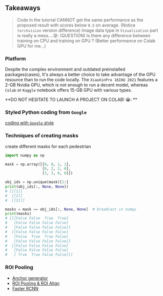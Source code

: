 ## Takeaways

> Code in the tutorial CANNOT get the same performance as the proposed result with scores below `0.5` on average. (Notice `torchvision` version difference)
> Image data type in  `Visualization` part is really a mess....😰:
> (QUESTION) Is there any difference between training on CPU and training on GPU ? (Better performance on Colab GPU for me...)


### Platform
Despite the complex environment and outdated preinstalled packages(cases), It's always a better choice to take advantage of the GPU resource than to run the code locally. The `XiaoXinPro 16IHU 2021` features a 2-GB Nvidia GPU, which is not enough to run a decent model, whereas `Colab` or `Kaggle` notebook offers 15-GB GPU with various types.


**DO NOT HESITATE TO LAUNCH A PROJECT ON COLAB! 😭: **


### Styled Python coding from `Google`
[coding with `Google` style](https://google.github.io/styleguide/pyguide.html)


### Techniques of creating masks
create different masks for each pedestrian
```python
import numpy as np

mask = np.array([[0, 0, 1, 1],
                 [0, 2, 2, 0],
                 [3, 3, 0, 0]])

obj_ids = np.unique(mask)[1:]
print(obj_ids[:, None, None])
# [[[1]]
#  [[2]]
#  [[3]]]

masks = mask == obj_ids[:, None, None]  # broadcast in numpy
print(masks)
# [[[False False  True  True]
#   [False False False False]
#   [False False False False]]
#  [[False False False False]
#   [False  True  True False]
#   [False False False False]]
#  [[False False False False]
#   [False False False False]
#   [ True  True False False]]]
```


### ROI Pooling
- [Anchor generator](https://tanalib.com/faster-rcnn-anchor/)
- [ROI Pooling & ROI Align](https://zhuanlan.zhihu.com/p/73138740)
- [Faster RCNN](https://zhuanlan.zhihu.com/p/145842317)









